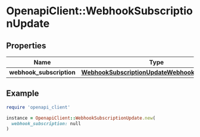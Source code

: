# OpenapiClient::WebhookSubscriptionUpdate

## Properties

| Name | Type | Description | Notes |
| ---- | ---- | ----------- | ----- |
| **webhook_subscription** | [**WebhookSubscriptionUpdateWebhookSubscription**](WebhookSubscriptionUpdateWebhookSubscription.md) |  | [optional] |

## Example

```ruby
require 'openapi_client'

instance = OpenapiClient::WebhookSubscriptionUpdate.new(
  webhook_subscription: null
)
```

